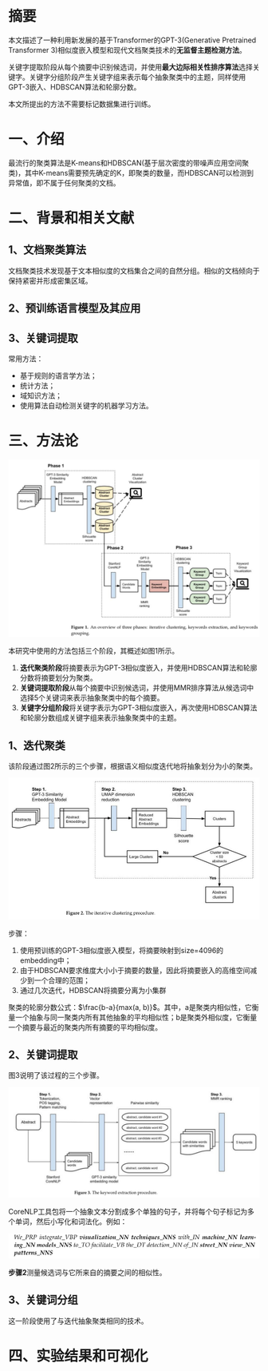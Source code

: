 # 摘要

本文描述了一种利用新发展的基于Transformer的GPT-3(Generative Pretrained Transformer 3)相似度嵌入模型和现代文档聚类技术的**无监督主题检测方法**。

关键字提取阶段从每个摘要中识别候选词，并使用**最大边际相关性排序算法**选择关键字。关键字分组阶段产生关键字组来表示每个抽象聚类中的主题，同样使用GPT-3嵌入、HDBSCAN算法和轮廓分数。

本文所提出的方法不需要标记数据集进行训练。

# 一、介绍

最流行的聚类算法是K-means和HDBSCAN(基于层次密度的带噪声应用空间聚类)，其中K-means需要预先确定的K，即聚类的数量，而HDBSCAN可以检测到异常值，即不属于任何聚类的文档。

# 二、背景和相关文献

## 1、文档聚类算法

文档聚类技术发现基于文本相似度的文档集合之间的自然分组。相似的文档倾向于保持紧密并形成密集区域。

## 2、预训练语言模型及其应用

## 3、关键词提取

常用方法：

- 基于规则的语言学方法；
- 统计方法；
- 域知识方法；
- 使用算法自动检测关键字的机器学习方法。

# 三、方法论

![image-20230726094246101](https://raw.githubusercontent.com/1793925850/user-image/master/imgs/202307260942206.png)

本研究中使用的方法包括三个阶段，其概述如图1所示。

1. **迭代聚类阶段**将摘要表示为GPT-3相似度嵌入，并使用HDBSCAN算法和轮廓分数将摘要划分为聚类。
2. **关键词提取阶段**从每个摘要中识别候选词，并使用MMR排序算法从候选词中选择5个关键词来表示抽象聚类中的每个摘要。
3. **关键字分组阶段**将关键字表示为GPT-3相似度嵌入，再次使用HDBSCAN算法和轮廓分数组成关键字组来表示抽象聚类中的主题。

## 1、迭代聚类

该阶段通过图2所示的三个步骤，根据语义相似度迭代地将抽象划分为小的聚类。

![image-20230726094741715](https://raw.githubusercontent.com/1793925850/user-image/master/imgs/202307260947773.png)

步骤：

1. 使用预训练的GPT-3相似度嵌入模型，将摘要映射到size=4096的embedding中；
2. 由于HDBSCAN要求维度大小小于摘要的数量，因此将摘要嵌入的高维空间减少到一个合理的范围；
3. 通过几次迭代，HDBSCAN将摘要分离为小集群

聚类的轮廓分数公式：$\frac{b-a}{max(a, b)}$。其中，a是聚类内相似性，它衡量一个抽象与同一聚类内所有其他抽象的平均相似性；b是聚类外相似度，它衡量一个摘要与最近的聚类内所有摘要的平均相似度。

## 2、关键词提取

图3说明了该过程的三个步骤。

![image-20230726095930197](https://raw.githubusercontent.com/1793925850/user-image/master/imgs/202307260959253.png)

CoreNLP工具包将一个抽象文本分割成多个单独的句子，并将每个句子标记为多个单词，然后小写化和词法化。例如：

![image-20230726100204438](https://raw.githubusercontent.com/1793925850/user-image/master/imgs/202307261002466.png)

**步骤2**测量候选词与它所来自的摘要之间的相似性。

## 3、关键词分组

这一阶段使用了与迭代抽象聚类相同的技术。

# 四、实验结果和可视化

